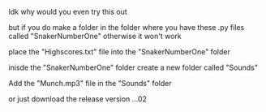 Idk why would you even try this out

but if you do make a folder in the folder where you have these .py files called "SnakerNumberOne" otherwise it won't work

place the "Highscores.txt" file into the "SnakerNumberOne" folder

inisde the "SnakerNumberOne" folder create a new folder called "Sounds"

Add the "Munch.mp3" file in the "Sounds" folder

or just download the release version ...02
